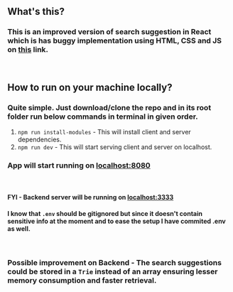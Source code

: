 ## What's this?

### This is an improved version of search suggestion in React which is has buggy implementation using HTML, CSS and JS on <a href="https://codesandbox.io/s/recursing-drake-wj28e1?file=/index.html">this</a> link.

<br/>

## How to run on your machine locally?

### Quite simple. Just download/clone the repo and in its root folder run below commands in terminal in given order.

<ol>
  <li><code>npm run install-modules</code> - This will install client and server dependencies.</li>
  <li><code>npm run dev</code> - This will start serving client and server on localhost.</li>
</ol>

### App will start running on <a href="http://localhost:8080">localhost:8080</a>

<br/>

#### FYI - Backend server will be running on <a href="http://localhost:3333">localhost:3333</a>

#### I know that <code>.env</code> should be gitignored but since it doesn't contain sensitive info at the moment and to ease the setup I have commited .env as well.

<br>

### Possible improvement on Backend - The search suggestions could be stored in a <code>Trie</code> instead of an array ensuring lesser memory consumption and faster retrieval.
